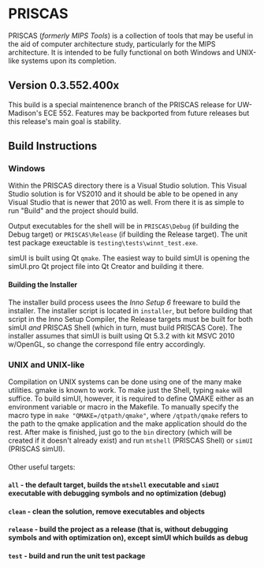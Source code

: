 # PRISCAS
PRISCAS (*formerly MIPS Tools*) is a collection of tools that may be useful in the aid of computer architecture study, particularly for the MIPS architecture. It is intended to be fully functional on both Windows and UNIX-like systems upon its completion.

## Version 0.3.552.400x
This build is a special maintenence branch of the PRISCAS release for UW-Madison's ECE 552. Features may be backported from future releases but this release's main goal is stability.

## Build Instructions
### Windows
Within the PRISCAS directory there is a Visual Studio solution. This Visual Studio solution is for VS2010 and it should be able to be opened in any Visual Studio that is newer that 2010 as well. From there it is as simple to run "Build" and the project should build.

Output executables for the shell will be in `PRISCAS\Debug` (if building the Debug target) or `PRISCAS\Release` (if building the Release target). The unit test package exeuctable is `testing\tests\winnt_test.exe`.

simUI is built using Qt `qmake`. The easiest way to build simUI is opening the simUI.pro Qt project file into Qt Creator and building it there.

#### Building the Installer
The installer build process usees the *Inno Setup 6* freeware to build the installer. The installer script is located in `installer`, but before building that script in the Inno Setup Compiler, the Release targets must be built for both simUI *and* PRISCAS Shell (which in turn, must build PRISCAS Core). The installer assumes that simUI is built using Qt 5.3.2 with kit MSVC 2010 w/OpenGL, so change the correspond file entry accordingly.

### UNIX and UNIX-like
Compilation on UNIX systems can be done using one of the many make utilities. gmake is known to work. To make just the Shell, typing `make` will suffice. To build simUI, however, it is required to define QMAKE either as an environment variable or macro in the Makefile. To manually specify the macro type in `make "QMAKE=/qtpath/qmake"`, where `/qtpath/qmake` refers to the path to the qmake application and the make application should do the rest. After make is finished, just go to the `bin` directory (which will be created if it doesn't already exist) and run `mtshell` (PRISCAS Shell) or `simUI` (PRISCAS simUI).
#### 
Other useful targets:
#### `all` - the default target, builds the `mtshell` executable and `simUI` executable with debugging symbols and no optimization (debug)
#### `clean` - clean the solution, remove executables and objects
#### `release` - build the project as a release (that is, without debugging symbols and with optimization on), except simUI which builds as debug
#### `test` - build and run the unit test package
